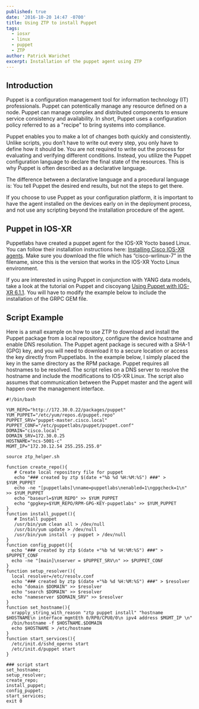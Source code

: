 ```yaml
---
published: true
date: '2016-10-20 14:47 -0700'
title: Using ZTP to install Puppet
tags:
  - iosxr
  - linux
  - puppet
  - ZTP
author: Patrick Warichet
excerpt: Installation of the puppet agent using ZTP
---
```

## Introduction
Puppet is a configuration management tool for information technology (IT) professionals. Puppet can potentically manage any resource defined on a node. Puppet can manage complex and distributed components to ensure service consistency and availability. In short, Puppet uses a configuration policy referred to as a "recipe" to bring systems into compliance.

Puppet enables you to make a lot of changes both quickly and consistently. Unlike scripts, you don’t have to write out every step, you only have to define how it should be. You are not required to write out the process for evaluating and verifying different conditions. Instead, you utilize the Puppet configuration language to declare the final state of the resources. This is why Puppet is often described as a declarative language.

The difference between a declarative language and a procedural language is: You tell Puppet the desired end results, but not the steps to get there.

If you choose to use Puppet as your configuration platform, it is important to have the agent installed on the devices early on in the deployment process, and not use any scripting beyond the installation procedure of the agent.

## Puppet in IOS-XR
Puppetlabs have created a puppet agent for the IOS-XR Yocto based Linux. You can follow their installation instructions here:
[Installing Cisco IOS-XR agents](https://docs.puppet.com/pe/latest/install_iosxr.html "Installing Cisco IOS-XR agents"). Make sure you download the file which has “cisco-wrlinux-7” in the filename, since this is the version that works in the IOS-XR Yocto Linux environment.

If you are interested in using Puppet in conjunction with YANG data models, take a look at the tutorial on Puppet and ciscoyang [Using Puppet with IOS-XR 6.1.1](https://xrdocs.github.io/application-hosting/tutorials/2016-08-22-using-puppet-with-iosxr-6-1-1 "Using Puppet with IOS-XR 6.1.1"). You will have to modify the example below to include the installation of the GRPC GEM file.

## Script Example
Here is a small example on how to use ZTP to download and install the Puppet package from a local repository, configure the device hostname and enable DNS resolution. The Puppet agent package is secured with a SHA-1 (GPG) key, and you will need to download it to a secure location or access the key directly from Puppetlabs. In the example below, I simply placed the key in the same directory as the RPM package.
Puppet requires all hostnames to be resolved. The script relies on a DNS server to resolve the hostname and include the modifications to IOS-XR Linux. The script also assumes that communication between the Puppet master and the agent will happen over the management interface.

```
#!/bin/bash

YUM_REPO="http://172.30.0.22/packages/puppet"
YUM_PUPPET="/etc/yum/repos.d/puppet.repo"
PUPPET_SRV="puppet-master.cisco.local"
PUPPET_CONF="/etc/puppetlabs/puppet/puppet.conf"
DOMAIN="cisco.local"
DOMAIN_SRV=172.30.0.25
HOSTNAME="ncs-5001-c"
MGMT_IP="172.30.12.54 255.255.255.0"

source ztp_helper.sh

function create_repo(){
   # Create local repository file for puppet
   echo "### created by ztp $(date +"%b %d %H:%M:%S") ###" > $YUM_PUPPET
   echo -ne "[puppetlabs]\nname=puppetlabs\nenabled=1\ngpgcheck=1\n" >> $YUM_PUPPET
   echo "baseurl=$YUM_REPO" >> $YUM_PUPPET
   echo "gpgkey=$YUM_REPO/RPM-GPG-KEY-puppetlabs" >> $YUM_PUPPET 
}
function install_puppet(){
   # Install puppet 
   /usr/bin/yum clean all > /dev/null
   /usr/bin/yum update > /dev/null
   /usr/bin/yum install -y puppet > /dev/null
}
function config_puppet(){
  echo "### created by ztp $(date +"%b %d %H:%M:%S") ###" > $PUPPET_CONF
  echo -ne "[main]\nserver = $PUPPET_SRV\n" >> $PUPPET_CONF
}
function setup_resolver(){
  local resolver=/etc/resolv.conf
  echo "### created by ztp $(date +"%b %d %H:%M:%S") ###" > $resolver
  echo "domain $DOMAIN" >> $resolver
  echo "search $DOMAIN" >> $resolver
  echo "nameserver $DOMAIN_SRV" >> $resolver  
}
function set_hostname(){
  xrapply_string_with_reason "ztp puppet install" "hostname $HOSTNAME\n interface mgmtEth 0/RP0/CPU0/0\n ipv4 address $MGMT_IP \n"
  /bin/hostname -f $HOSTNAME.$DOMAIN
  echo $HOSTNAME > /etc/hostname  
}
function start_services(){
  /etc/init.d/sshd_operns start
  /etc/init.d/puppet start
}

### script start
set_hostname;
setup_resolver;
create_repo;
install_puppet;
config_puppet;
start_services;
exit 0

```

